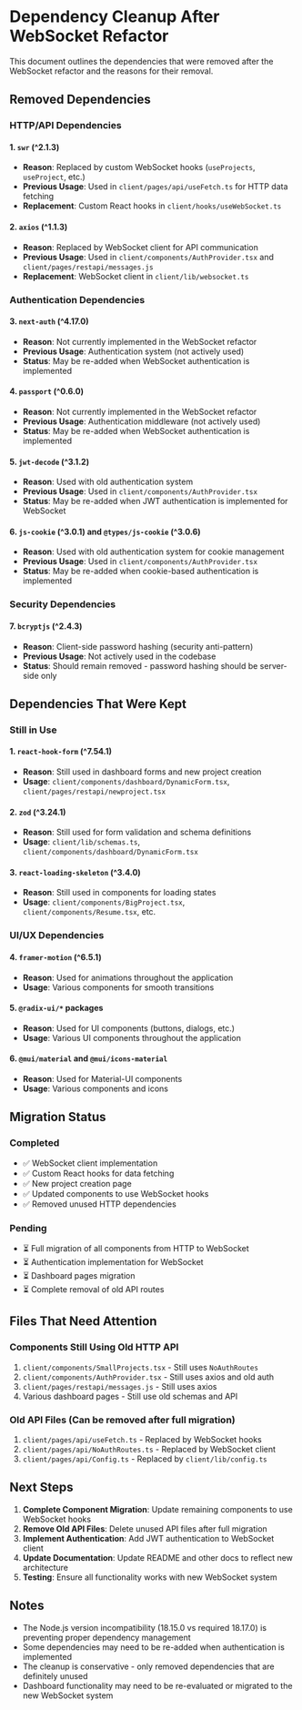 # Dependency Cleanup After WebSocket Refactor

This document outlines the dependencies that were removed after the WebSocket refactor and the reasons for their removal.

## Removed Dependencies

### HTTP/API Dependencies

#### 1. `swr` (^2.1.3)

- **Reason**: Replaced by custom WebSocket hooks (`useProjects`, `useProject`, etc.)
- **Previous Usage**: Used in `client/pages/api/useFetch.ts` for HTTP data fetching
- **Replacement**: Custom React hooks in `client/hooks/useWebSocket.ts`

#### 2. `axios` (^1.1.3)

- **Reason**: Replaced by WebSocket client for API communication
- **Previous Usage**: Used in `client/components/AuthProvider.tsx` and `client/pages/restapi/messages.js`
- **Replacement**: WebSocket client in `client/lib/websocket.ts`

### Authentication Dependencies

#### 3. `next-auth` (^4.17.0)

- **Reason**: Not currently implemented in the WebSocket refactor
- **Previous Usage**: Authentication system (not actively used)
- **Status**: May be re-added when WebSocket authentication is implemented

#### 4. `passport` (^0.6.0)

- **Reason**: Not currently implemented in the WebSocket refactor
- **Previous Usage**: Authentication middleware (not actively used)
- **Status**: May be re-added when WebSocket authentication is implemented

#### 5. `jwt-decode` (^3.1.2)

- **Reason**: Used with old authentication system
- **Previous Usage**: Used in `client/components/AuthProvider.tsx`
- **Status**: May be re-added when JWT authentication is implemented for WebSocket

#### 6. `js-cookie` (^3.0.1) and `@types/js-cookie` (^3.0.6)

- **Reason**: Used with old authentication system for cookie management
- **Previous Usage**: Used in `client/components/AuthProvider.tsx`
- **Status**: May be re-added when cookie-based authentication is implemented

### Security Dependencies

#### 7. `bcryptjs` (^2.4.3)

- **Reason**: Client-side password hashing (security anti-pattern)
- **Previous Usage**: Not actively used in the codebase
- **Status**: Should remain removed - password hashing should be server-side only

## Dependencies That Were Kept

### Still in Use

#### 1. `react-hook-form` (^7.54.1)

- **Reason**: Still used in dashboard forms and new project creation
- **Usage**: `client/components/dashboard/DynamicForm.tsx`, `client/pages/restapi/newproject.tsx`

#### 2. `zod` (^3.24.1)

- **Reason**: Still used for form validation and schema definitions
- **Usage**: `client/lib/schemas.ts`, `client/components/dashboard/DynamicForm.tsx`

#### 3. `react-loading-skeleton` (^3.4.0)

- **Reason**: Still used in components for loading states
- **Usage**: `client/components/BigProject.tsx`, `client/components/Resume.tsx`, etc.

### UI/UX Dependencies

#### 4. `framer-motion` (^6.5.1)

- **Reason**: Used for animations throughout the application
- **Usage**: Various components for smooth transitions

#### 5. `@radix-ui/*` packages

- **Reason**: Used for UI components (buttons, dialogs, etc.)
- **Usage**: Various UI components throughout the application

#### 6. `@mui/material` and `@mui/icons-material`

- **Reason**: Used for Material-UI components
- **Usage**: Various components and icons

## Migration Status

### Completed

- ✅ WebSocket client implementation
- ✅ Custom React hooks for data fetching
- ✅ New project creation page
- ✅ Updated components to use WebSocket hooks
- ✅ Removed unused HTTP dependencies

### Pending

- ⏳ Full migration of all components from HTTP to WebSocket
- ⏳ Authentication implementation for WebSocket
- ⏳ Dashboard pages migration
- ⏳ Complete removal of old API routes

## Files That Need Attention

### Components Still Using Old HTTP API

1. `client/components/SmallProjects.tsx` - Still uses `NoAuthRoutes`
2. `client/components/AuthProvider.tsx` - Still uses axios and old auth
3. `client/pages/restapi/messages.js` - Still uses axios
4. Various dashboard pages - Still use old schemas and API

### Old API Files (Can be removed after full migration)

1. `client/pages/api/useFetch.ts` - Replaced by WebSocket hooks
2. `client/pages/api/NoAuthRoutes.ts` - Replaced by WebSocket client
3. `client/pages/api/Config.ts` - Replaced by `client/lib/config.ts`

## Next Steps

1. **Complete Component Migration**: Update remaining components to use WebSocket hooks
2. **Remove Old API Files**: Delete unused API files after full migration
3. **Implement Authentication**: Add JWT authentication to WebSocket client
4. **Update Documentation**: Update README and other docs to reflect new architecture
5. **Testing**: Ensure all functionality works with new WebSocket system

## Notes

- The Node.js version incompatibility (18.15.0 vs required 18.17.0) is preventing proper dependency management
- Some dependencies may need to be re-added when authentication is implemented
- The cleanup is conservative - only removed dependencies that are definitely unused
- Dashboard functionality may need to be re-evaluated or migrated to the new WebSocket system

